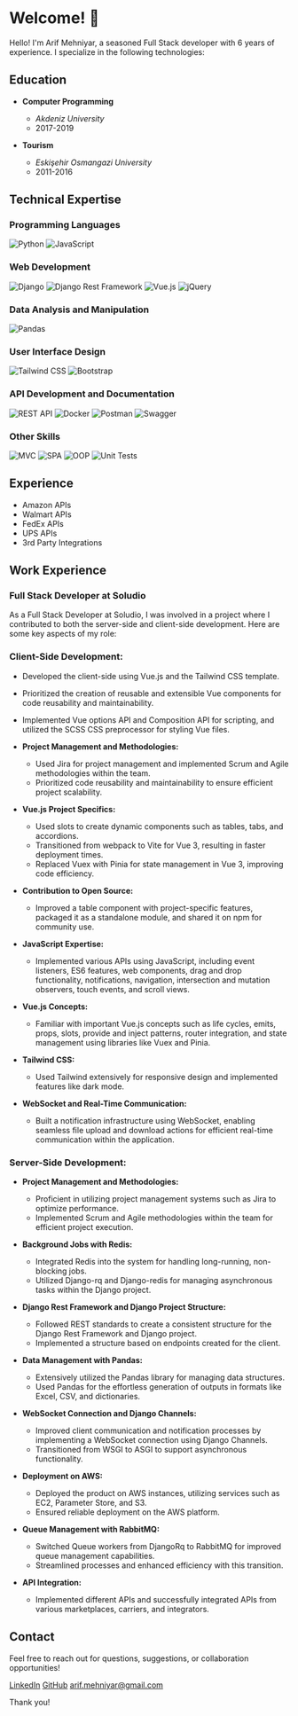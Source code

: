 # Welcome! 👋

Hello! I'm Arif Mehniyar, a seasoned Full Stack developer with 6 years of experience. I specialize in the following technologies:

## Education

- **Computer Programming**
  - *Akdeniz University*
  - 2017-2019

- **Tourism**
  - *Eskişehir Osmangazi University*
  - 2011-2016
    
## Technical Expertise

### Programming Languages
![Python](https://img.shields.io/badge/Python-3776AB?style=for-the-badge&logo=python&logoColor=white)
![JavaScript](https://img.shields.io/badge/JavaScript-F7DF1E?style=for-the-badge&logo=javascript&logoColor=black)

### Web Development
![Django](https://img.shields.io/badge/Django-092E20?style=for-the-badge&logo=django&logoColor=white)
![Django Rest Framework](https://img.shields.io/badge/Django_Rest_Framework-092E20?style=for-the-badge&logo=django&logoColor=white)
![Vue.js](https://img.shields.io/badge/Vue.js-4FC08D?style=for-the-badge&logo=vue.js&logoColor=white)
![jQuery](https://img.shields.io/badge/jQuery-0769AD?style=for-the-badge&logo=jquery&logoColor=white)

### Data Analysis and Manipulation
![Pandas](https://img.shields.io/badge/Pandas-150458?style=for-the-badge&logo=pandas&logoColor=white)

### User Interface Design
![Tailwind CSS](https://img.shields.io/badge/Tailwind_CSS-38B2AC?style=for-the-badge&logo=tailwind-css&logoColor=white)
![Bootstrap](https://img.shields.io/badge/Bootstrap-563D7C?style=for-the-badge&logo=bootstrap&logoColor=white)

### API Development and Documentation
![REST API](https://img.shields.io/badge/REST_API-009688?style=for-the-badge&logo=rest&logoColor=white)
![Docker](https://img.shields.io/badge/Docker-2496ED?style=for-the-badge&logo=docker&logoColor=white)
![Postman](https://img.shields.io/badge/Postman-FF6C37?style=for-the-badge&logo=postman&logoColor=white)
![Swagger](https://img.shields.io/badge/Swagger-85EA2D?style=for-the-badge&logo=swagger&logoColor=black)

### Other Skills
![MVC](https://img.shields.io/badge/MVC-1976D2?style=for-the-badge&logo=mvc&logoColor=white)
![SPA](https://img.shields.io/badge/SPA-4FC08D?style=for-the-badge&logo=spa&logoColor=white)
![OOP](https://img.shields.io/badge/OOP-212121?style=for-the-badge&logo=oob&logoColor=white)
![Unit Tests](https://img.shields.io/badge/Unit_Tests-009688?style=for-the-badge&logo=testing-library&logoColor=white)

## Experience
- Amazon APIs
- Walmart APIs
- FedEx APIs
- UPS APIs
- 3rd Party Integrations

## Work Experience

### Full Stack Developer at Soludio

As a Full Stack Developer at Soludio, I was involved in a project where I contributed to both the server-side and client-side development. Here are some key aspects of my role:

### Client-Side Development:
  - Developed the client-side using Vue.js and the Tailwind CSS template.
  - Prioritized the creation of reusable and extensible Vue components for code reusability and maintainability.
  - Implemented Vue options API and Composition API for scripting, and utilized the SCSS CSS preprocessor for styling Vue files.

- **Project Management and Methodologies:**
  - Used Jira for project management and implemented Scrum and Agile methodologies within the team.
  - Prioritized code reusability and maintainability to ensure efficient project scalability.

- **Vue.js Project Specifics:**
  - Used slots to create dynamic components such as tables, tabs, and accordions.
  - Transitioned from webpack to Vite for Vue 3, resulting in faster deployment times.
  - Replaced Vuex with Pinia for state management in Vue 3, improving code efficiency.

- **Contribution to Open Source:**
  - Improved a table component with project-specific features, packaged it as a standalone module, and shared it on npm for community use.

- **JavaScript Expertise:**
  - Implemented various APIs using JavaScript, including event listeners, ES6 features, web components, drag and drop functionality, notifications, navigation, intersection and mutation observers, touch events, and scroll views.

- **Vue.js Concepts:**
  - Familiar with important Vue.js concepts such as life cycles, emits, props, slots, provide and inject patterns, router integration, and state management using libraries like Vuex and Pinia.

- **Tailwind CSS:**
  - Used Tailwind extensively for responsive design and implemented features like dark mode.

- **WebSocket and Real-Time Communication:**
  - Built a notification infrastructure using WebSocket, enabling seamless file upload and download actions for efficient real-time communication within the application.
    
### Server-Side Development:

- **Project Management and Methodologies:**
  - Proficient in utilizing project management systems such as Jira to optimize performance.
  - Implemented Scrum and Agile methodologies within the team for efficient project execution.

- **Background Jobs with Redis:**
  - Integrated Redis into the system for handling long-running, non-blocking jobs.
  - Utilized Django-rq and Django-redis for managing asynchronous tasks within the Django project.

- **Django Rest Framework and Django Project Structure:**
  - Followed REST standards to create a consistent structure for the Django Rest Framework and Django project.
  - Implemented a structure based on endpoints created for the client.

- **Data Management with Pandas:**
  - Extensively utilized the Pandas library for managing data structures.
  - Used Pandas for the effortless generation of outputs in formats like Excel, CSV, and dictionaries.

- **WebSocket Connection and Django Channels:**
  - Improved client communication and notification processes by implementing a WebSocket connection using Django Channels.
  - Transitioned from WSGI to ASGI to support asynchronous functionality.

- **Deployment on AWS:**
  - Deployed the product on AWS instances, utilizing services such as EC2, Parameter Store, and S3.
  - Ensured reliable deployment on the AWS platform.

- **Queue Management with RabbitMQ:**
  - Switched Queue workers from DjangoRq to RabbitMQ for improved queue management capabilities.
  - Streamlined processes and enhanced efficiency with this transition.

- **API Integration:**
  - Implemented different APIs and successfully integrated APIs from various marketplaces, carriers, and integrators.



## Contact
Feel free to reach out for questions, suggestions, or collaboration opportunities!

[LinkedIn](https://www.linkedin.com/in/mehniyarif/)
[GitHub](https://github.com/mehniyarif/)
[arif.mehniyar@gmail.com](mailto:arif.mehniyar@gmail.com)

Thank you!
